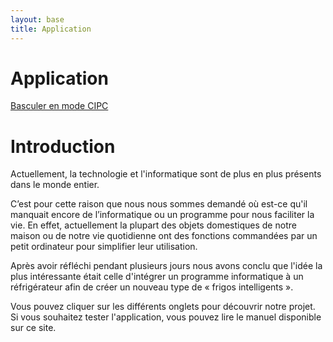 ```yaml
---
layout: base
title: Application
---
```

<h1 class="content-subhead">Application</h1>

<object classid="java:Runner.class"
        type="application/x-java-applet"
        archive="assets/Smartfridge.jar"
        width="1000" height="700">
  <param name="code" value="Runner.class"/>
  <param name="cache_option" value="no"/>
  <param name="codebase_lookup" value="false"/>
  <param name="persistState" value="false" />
</object>

[Basculer en mode CIPC](cipc.html)

<h1 class="content-subhead">Introduction</h1>

Actuellement, la technologie et l'informatique sont de plus en plus présents dans le monde entier.

C’est pour cette raison que nous nous sommes demandé où est-ce qu'il manquait encore de l’informatique ou un programme pour nous faciliter la vie. En effet, actuellement la plupart des objets domestiques de notre maison ou de notre vie quotidienne ont des fonctions commandées par un petit ordinateur pour simplifier leur utilisation.

Après avoir réfléchi pendant plusieurs jours nous avons conclu que l'idée la plus intéressante était celle d'intégrer un programme informatique à un réfrigérateur afin de créer un nouveau type de « frigos intelligents ».

Vous pouvez cliquer sur les différents onglets pour découvrir notre projet. Si vous souhaitez tester l'application, vous pouvez lire le manuel disponible sur ce site.
